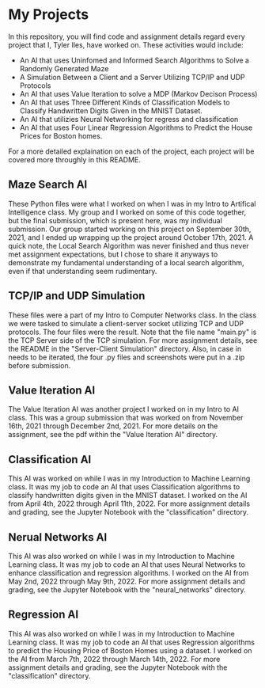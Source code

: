 # My Projects

In this repository, you will find code and assignment details regard every project that I, Tyler Iles, have worked on. These activities would include:

* An AI that uses Uninfomed and Informed Search Algorithms to Solve a Randomly Generated Maze
* A Simulation Between a Client and a Server Utilizing TCP/IP and UDP Protocols
* An AI that uses Value Iteration to solve a MDP (Markov Decison Process)
* An AI that uses Three Different Kinds of Classification Models to Classify Handwritten Digits Given in the MNIST Dataset.
* An AI that utilizies Neural Networking for regress and classification
* An AI that uses Four Linear Regression Algorithms to Predict the House Prices for Boston homes.

For a more detailed explaination on each of the project, each project will be covered more throughly in this README.

## Maze Search AI

These Python files were what I worked on when I was in my Intro to Artifical Intelligence class. My group and I worked on some of this code together, but the final submission, which is present here, was my individual submission. Our group started working on this project on September 30th, 2021, and I ended up wrapping up the project around October 17th, 2021. A quick note, the Local Search Algorithm was never finished and thus never met assignment expectations, but I chose to share it anyways to demonstrate my fundamental understanding of a local search algorithm, even if that understanding seem rudimentary.

## TCP/IP and UDP Simulation

These files were a part of my Intro to Computer Networks class. In the class we were tasked to simulate a client-server socket utilizing TCP and UDP protocols. The four files were the result. Note that the file name "main.py" is the TCP Server side of the TCP simulation. For more assignment details, see the README in the "Server-Client Simulation" directory. Also, in case in needs to be iterated, the four .py files and screenshots were put in a .zip before submission.

## Value Iteration AI

The Value Iteration AI was another project I worked on in my Intro to AI class. This was a group submission that was worked on from November 16th, 2021 through December 2nd, 2021. For more details on the assignment, see the pdf within the "Value Iteration AI" directory.

## Classification AI

This AI was worked on while I was in my Introduction to Machine Learning class. It was my job to code an AI that uses Classification algorithms to classify handwritten digits given in the MNIST dataset. I worked on the AI from April 4th, 2022 through April 11th, 2022. For more assignment details and grading, see the Jupyter Notebook with the "classification" directory.

## Nerual Networks AI

This AI was also worked on while I was in my Introduction to Machine Learning class. It was my job to code an AI that uses Neural Networks to enhance classification and regression algorithms. I worked on the AI from May 2nd, 2022 through May 9th, 2022. For more assignment details and grading, see the Jupyter Notebook with the "neural_networks" directory.

## Regression AI

This AI was also worked on while I was in my Introduction to Machine Learning class. It was my job to code an AI that uses Regression algorithms to predict the Housing Price of Boston Homes using a dataset. I worked on the AI from March 7th, 2022 through March 14th, 2022. For more assignment details and grading, see the Jupyter Notebook with the "classification" directory.
